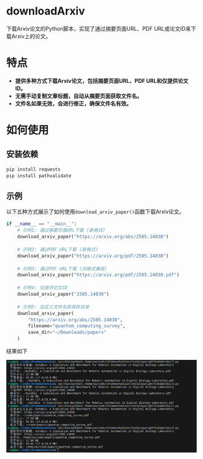 # downloadArxiv
下载Arxiv论文的Python脚本，实现了通过摘要页面URL、PDF URL或论文ID来下载Arxiv上的论文。

# 特点
- **提供多种方式下载Arxiv论文，包括摘要页面URL、PDF URL和仅提供论文ID。**
- **无需手动复制文章标题，自动从摘要页面获取文件名。**
- **文件名如果无效，会进行修正，确保文件名有效。**

# 如何使用

##  安装依赖
```python
pip install requests
pip install pathvalidate
```

##  示例

以下五种方式展示了如何使用`download_arxiv_paper()`函数下载Arxiv论文。

```python
if __name__ == "__main__":
    # 示例1: 通过摘要页面URL下载 (新格式)
    download_arxiv_paper("https://arxiv.org/abs/2505.14030")
    
    # 示例2: 通过PDF URL下载 (新格式)
    download_arxiv_paper("https://arxiv.org/pdf/2505.14030")
    
    # 示例3: 通过PDF URL下载 (旧格式兼容)
    download_arxiv_paper("https://arxiv.org/pdf/2505.14030.pdf")
    
    # 示例4: 仅提供论文ID
    download_arxiv_paper("2505.14030")
    
    # 示例5: 自定义文件名和保存目录
    download_arxiv_paper(
        "https://arxiv.org/abs/2505.14030",
        filename="quantum_computing_survey",
        save_dir="~/Downloads/papers"
    )
```

结果如下

![result](imgs/image.png)
